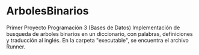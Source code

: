 # ArbolesBinarios
Primer Proyecto Programación 3 (Bases de Datos)
Implementación de busqueda de arboles binarios en un diccionario, con palabras, definiciones y traducción al inglés.
En la carpeta "executable", se encuentra el archivo Runner.
